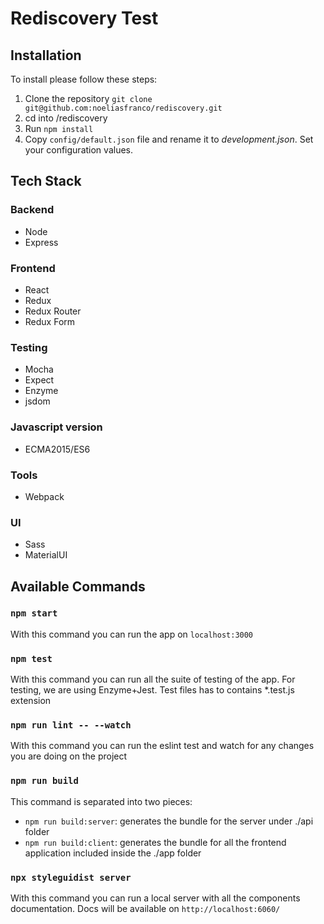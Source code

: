 # Rediscovery Test

## Installation

To install please follow these steps:

1. Clone the repository `git clone git@github.com:noeliasfranco/rediscovery.git` 
2. cd into /rediscovery
3. Run `npm install` 
4. Copy `config/default.json` file and rename it to *development.json*. Set your configuration values.

## Tech Stack

### Backend
- Node
- Express

### Frontend
- React
- Redux 
- Redux Router
- Redux Form

### Testing
- Mocha
- Expect 
- Enzyme
- jsdom

### Javascript version
- ECMA2015/ES6

### Tools
- Webpack

### UI
- Sass
- MaterialUI

## Available Commands

### `npm start` ###
With this command you can run the app on `localhost:3000`

### `npm test` ###
With this command you can run all the suite of testing of the app. For testing, we are using Enzyme+Jest.
Test files has to contains *.test.js extension

### `npm run lint -- --watch` ###
With this command you can run the eslint test and watch for any changes you are doing on the project

### `npm run build` ###
This command is separated into two pieces:
- `npm run build:server`: generates the bundle for the server under ./api folder
- `npm run build:client`: generates the bundle for all the frontend application included inside the ./app folder

### `npx styleguidist server` ###
With this command you can run a local server with all the components documentation. 
Docs will be available on `http://localhost:6060/`

